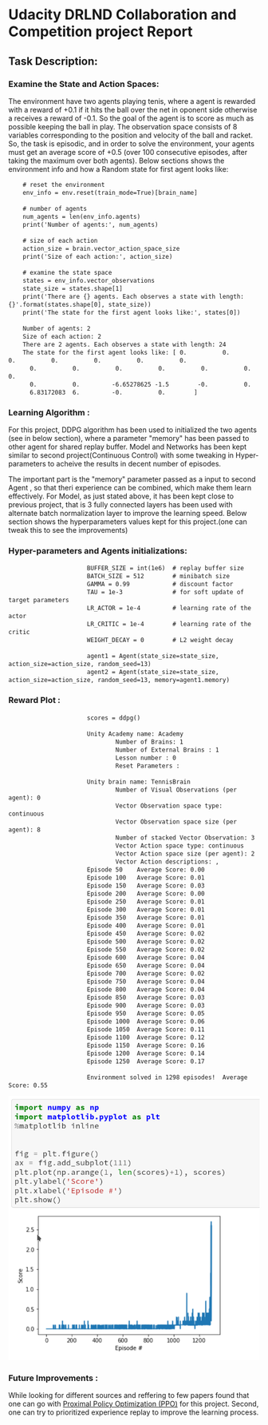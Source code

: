 # Udacity DRLND Collaboration and Competition project Report

## Task Description:

### Examine the State and Action Spaces:
The environment have two agents playing tenis, where a agent is rewarded with a reward of +0.1 if it hits the ball over the net in oponent side otherwise a receives a reward of -0.1. 
So the goal of the agent is to score as much as possible keeping the ball in play. 
The observation space consists of 8 variables corresponding to the position and velocity of the ball and racket. 
So, the task is episodic, and in order to solve the environment, your agents must get an average score of +0.5 (over 100 consecutive episodes, after taking the maximum over both agents).
Below sections shows the environment info and how a Random state for first agent looks like: 


        # reset the environment
        env_info = env.reset(train_mode=True)[brain_name]

        # number of agents 
        num_agents = len(env_info.agents)
        print('Number of agents:', num_agents)

        # size of each action
        action_size = brain.vector_action_space_size
        print('Size of each action:', action_size)

        # examine the state space 
        states = env_info.vector_observations
        state_size = states.shape[1]
        print('There are {} agents. Each observes a state with length: {}'.format(states.shape[0], state_size))
        print('The state for the first agent looks like:', states[0])

        Number of agents: 2
        Size of each action: 2
        There are 2 agents. Each observes a state with length: 24
        The state for the first agent looks like: [ 0.          0.          0.          0.          0.          0.          0.
          0.          0.          0.          0.          0.          0.          0.
          0.          0.         -6.65278625 -1.5        -0.          0.
          6.83172083  6.         -0.          0.        ]
          


### Learning Algorithm :

For this project, DDPG algorithm has been used to initialized the two agents (see in below section), where a parameter "memory" has been passed to other agent for shared replay buffer.
Model and Networks has been kept similar to second project(Continuous Control) with some tweaking in Hyper-parameters to acheive the results in decent number of episodes.

The important part is the "memory" parameter passed as a input to second Agent , so that theri experience can be combined, which make them learn effectively. 
For Model, as just stated above, it has been kept close to previous project, that is 3 fully connected layers has been used with alternate batch normalization layer to improve the learning speed.
Below section shows the hyperparameters values kept for this project.(one can tweak this to see the improvements)

### Hyper-parameters and Agents initializations:

                          BUFFER_SIZE = int(1e6)  # replay buffer size
                          BATCH_SIZE = 512        # minibatch size
                          GAMMA = 0.99            # discount factor
                          TAU = 1e-3              # for soft update of target parameters
                          LR_ACTOR = 1e-4         # learning rate of the actor 
                          LR_CRITIC = 1e-4        # learning rate of the critic
                          WEIGHT_DECAY = 0        # L2 weight decay

                          agent1 = Agent(state_size=state_size, action_size=action_size, random_seed=13)
                          agent2 = Agent(state_size=state_size, action_size=action_size, random_seed=13, memory=agent1.memory)

### Reward Plot :
                          scores = ddpg()

                          Unity Academy name: Academy
                                  Number of Brains: 1
                                  Number of External Brains : 1
                                  Lesson number : 0
                                  Reset Parameters :

                          Unity brain name: TennisBrain
                                  Number of Visual Observations (per agent): 0
                                  Vector Observation space type: continuous
                                  Vector Observation space size (per agent): 8
                                  Number of stacked Vector Observation: 3
                                  Vector Action space type: continuous
                                  Vector Action space size (per agent): 2
                                  Vector Action descriptions: , 
                          Episode 50	Average Score: 0.00
                          Episode 100	Average Score: 0.01
                          Episode 150	Average Score: 0.03
                          Episode 200	Average Score: 0.00
                          Episode 250	Average Score: 0.01
                          Episode 300	Average Score: 0.01
                          Episode 350	Average Score: 0.01
                          Episode 400	Average Score: 0.01
                          Episode 450	Average Score: 0.02
                          Episode 500	Average Score: 0.02
                          Episode 550	Average Score: 0.02
                          Episode 600	Average Score: 0.04
                          Episode 650	Average Score: 0.04
                          Episode 700	Average Score: 0.02
                          Episode 750	Average Score: 0.04
                          Episode 800	Average Score: 0.04
                          Episode 850	Average Score: 0.03
                          Episode 900	Average Score: 0.03
                          Episode 950	Average Score: 0.05
                          Episode 1000	Average Score: 0.06
                          Episode 1050	Average Score: 0.11
                          Episode 1100	Average Score: 0.12
                          Episode 1150	Average Score: 0.16
                          Episode 1200	Average Score: 0.14
                          Episode 1250	Average Score: 0.17

                          Environment solved in 1298 episodes!	Average Score: 0.55

![alt text](https://github.com/wildoctopus/DRLND/blob/master/p3_collaboration/collaboration_reward_plot.png)


### Future Improvements :
While looking for different sources and reffering to few papers found that one can go with [Proximal Policy Optimization (PPO)](https://arxiv.org/abs/1707.06347) for this project. 
Second, one can try to prioritized experience replay to improve the learning process.
